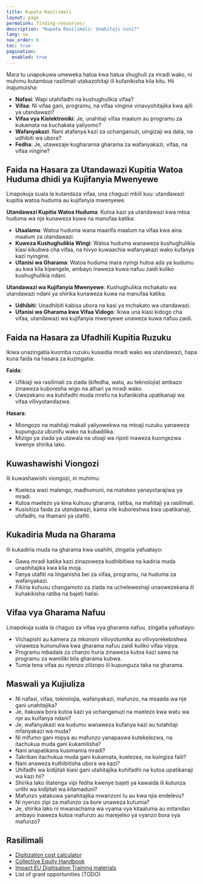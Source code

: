 ```yaml
---
title: Kupata Rasilimali
layout: page
permalink: finding-resources/
description: "Kupata Rasilimali: Unahitaji nini?"
lang: sw
nav_order: 6
toc: true
pagination: 
  enabled: true
---
```


Mara tu unapokuwa umeweka hatua kwa hatua shughuli za mradi wako, ni muhimu kutambua rasilimali utakazohitaji ili kufanikisha kila kitu. Hii inajumuisha:

* **Nafasi**: Wapi utahifadhi na kushughulikia vifaa?
* **Vifaa**: Ni vifaa gani, programu, na vifaa vingine vinavyohitajika kwa ajili ya utandawazi?
* **Vifaa vya Kielektroniki**: Je, unahitaji vifaa maalum au programu za kukamata na kuchakata yaliyomo?
* **Wafanyakazi**: Nani atafanya kazi za uchanganuzi, uingizaji wa data, na udhibiti wa ubora?
* **Fedha**: Je, utawezaje kugharamia gharama za wafanyakazi, vifaa, na vifaa vingine?

## Faida na Hasara za Utandawazi Kupitia Watoa Huduma dhidi ya Kujifanyia Mwenyewe

Linapokuja suala la kutandaza vifaa, una chaguzi mbili kuu: utandawazi kupitia watoa huduma au kujifanyia mwenyewe.

**Utandawazi Kupitia Watoa Huduma**: Kutoa kazi ya utandawazi kwa mtoa huduma wa nje kunaweza kuwa na manufaa katika:
* **Utaalamu**: Watoa huduma wana maarifa maalum na vifaa kwa aina maalum za utandawazi.
* **Kuweza Kushughulikia Wingi**: Watoa huduma wanaweza kushughulikia kiasi kikubwa cha vifaa, na hivyo kuwaachia wafanyakazi wako kufanya kazi nyingine.
* **Ufanisi wa Gharama**: Watoa huduma mara nyingi hutoa ada ya kudumu au kwa kila kipengele, ambayo inaweza kuwa nafuu zaidi kuliko kushughulikia ndani.

**Utandawazi wa Kujifanyia Mwenyewe**: Kushughulikia mchakato wa utandawazi ndani ya shirika kunaweza kuwa na manufaa katika:
* **Udhibiti**: Unadhibiti kabisa ubora na kasi ya mchakato wa utandawazi.
* **Ufanisi wa Gharama kwa Vifaa Vidogo**: Ikiwa una kiasi kidogo cha vifaa, utandawazi wa kujifanyia mwenyewe unaweza kuwa nafuu zaidi.

## Faida na Hasara za Ufadhili Kupitia Ruzuku

Ikiwa unazingatia kuomba ruzuku kusaidia mradi wako wa utandawazi, hapa kuna faida na hasara za kuzingatia:

**Faida**:
* Ufikiaji wa rasilimali za ziada (kifedha, watu, au teknolojia) ambazo zinaweza kuboresha wigo na athari ya mradi wako.
* Uwezekano wa kuhifadhi muda mrefu na kufanikisha upatikanaji wa vifaa vilivyotandazwa.

**Hasara**:
* Miongozo na mahitaji makali yaliyowekwa na mtoaji ruzuku yanaweza kupunguza ubunifu wako na kubadilika.
* Mizigo ya ziada ya utawala na utoaji wa ripoti inaweza kuongezwa kwenye shirika lako.

## Kuwashawishi Viongozi

Ili kuwashawishi viongozi, ni muhimu:

* Kueleza wazi malengo, madhumuni, na matokeo yanayotarajiwa ya mradi.
* Kutoa maelezo ya kina kuhusu gharama, ratiba, na mahitaji ya rasilimali.
* Kusisitiza faida za utandawazi, kama vile kuboreshwa kwa upatikanaji, uhifadhi, na thamani ya utafiti.

## Kukadiria Muda na Gharama

Ili kukadiria muda na gharama kwa usahihi, zingatia yafuatayo:

* Gawa mradi katika kazi zinazoweza kudhibitiwa na kadiria muda unaohitajika kwa kila moja.
* Fanya utafiti na linganisha bei za vifaa, programu, na huduma za wafanyakazi.
* Fikiria kuhusu changamoto za ziada na ucheleweshaji unaowezekana ili kuhakikisha ratiba na bajeti halisi.

## Vifaa vya Gharama Nafuu

Linapokuja suala la chaguo za vifaa vya gharama nafuu, zingatia yafuatayo:

* Vichapishi au kamera za mkononi vilivyotumika au vilivyorekebishwa vinaweza kununuliwa kwa gharama nafuu zaidi kuliko vifaa vipya.
* Programu mbadala za chanzo huria zinaweza kutoa kazi sawa na programu za wamiliki bila gharama kubwa.
* Tumia tena vifaa au nyenzo zilizopo ili kupunguza taka na gharama.

## Maswali ya Kujiuliza

* Ni nafasi, vifaa, teknolojia, wafanyakazi, mafunzo, na msaada wa nje gani unahitajika? 
* Je, itakuwa bora kutoa kazi ya uchanganuzi na maelezo kwa watu wa nje au kuifanya ndani? 
* Je, wafanyakazi wa kudumu wanaweza kufanya kazi au tutahitaji mfanyakazi wa muda? 
* Ni mifumo gani mipya au mafunzo yanapaswa kutekelezwa, na itachukua muda gani kukamilisha? 
* Nani anapatikana kusimamia mradi? 
* Takriban itachukua muda gani kukamata, kuelezea, na kuingiza faili? 
* Nani anaweza kuthibitisha ubora wa kazi? 
* Uhifadhi wa kidijitali kiasi gani utahitajika kuhifadhi na kutoa upatikanaji wa kazi hii? 
* Shirika lako litatenga vipi fedha kwenye bajeti ya kawaida ili kutunza urithi wa kidijitali wa kitamaduni? 
* Mafunzo yatakuwa yanahitajika mwanzoni tu au kwa njia endelevu? 
* Ni nyenzo zipi za mafunzo za bure unaweza kutumia? 
* Je, shirika lako ni mwanachama wa vyama vya kitaaluma au mitandao ambayo inaweza kutoa mafunzo au marejeleo ya vyanzo bora vya mafunzo?

## Rasilimali

* [Digitization cost calculator](https://dashboard.diglib.org/)
* [Collective Equity Handbook](https://toolkit.dobetterlabor.com/collective-equity/)
* [Impact EU Digitisation Training materials](https://www.digitisation.eu/knowledge/training-materials/)
* List of grant opportunities (TODO)